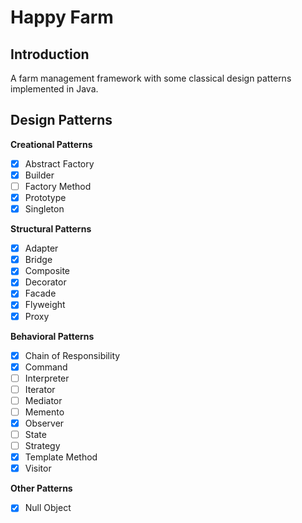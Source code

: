 Happy Farm
========

Introduction
--------
A farm management framework with some classical design patterns implemented in Java.

Design Patterns
--------
**Creational Patterns**
- [x] Abstract Factory
- [x] Builder
- [ ] Factory Method
- [x] Prototype
- [x] Singleton

**Structural Patterns**
- [x] Adapter
- [x] Bridge
- [x] Composite
- [x] Decorator
- [x] Facade
- [x] Flyweight
- [x] Proxy

**Behavioral Patterns**
- [x] Chain of Responsibility
- [x] Command
- [ ] Interpreter
- [ ] Iterator
- [ ] Mediator
- [ ] Memento
- [x] Observer
- [ ] State
- [ ] Strategy
- [x] Template Method
- [x] Visitor

**Other Patterns**
- [x] Null Object
